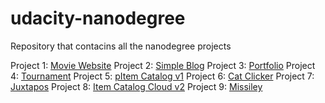 # udacity-nanodegree
Repository that contacins all the nanodegree projects

Project 1: [Movie Website](https://github.com/axmenon/p1-movie-website)
Project 2: [Simple Blog](https://github.com/axmenon/p2-blog)
Project 3: [Portfolio](https://github.com/axmenon/p3-portfolio)
Project 4: [Tournament](https://github.com/axmenon/p4-tournament)
Project 5: [pItem Catalog v1](https://github.com/axmenon/p5-itemcatalog)
Project 6: [Cat Clicker](https://github.com/axmenon/cat-clicker)
Project 7: [Juxtapos](https://github.com/axmenon/p7-juxtapos)
Project 8: [Item Catalog Cloud v2](https://github.com/axmenon/p8-itemcatalog-cloud)
Project 9: [Missiley](https://github.com/axmenon/p9-missiley)
